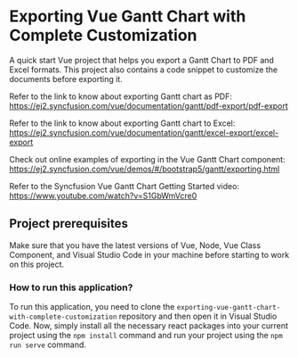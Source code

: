 # Exporting Vue Gantt Chart with Complete Customization

A quick start Vue project that helps you export a Gantt Chart to PDF and Excel formats. This project also contains a code snippet to customize the documents before exporting it.

Refer to the link to know about exporting Gantt chart as PDF: 
https://ej2.syncfusion.com/vue/documentation/gantt/pdf-export/pdf-export

Refer to the link to know about exporting Gantt chart to Excel: 
https://ej2.syncfusion.com/vue/documentation/gantt/excel-export/excel-export

Check out online examples of exporting in the Vue Gantt Chart component: 
https://ej2.syncfusion.com/vue/demos/#/bootstrap5/gantt/exporting.html

Refer to the Syncfusion Vue Gantt Chart Getting Started video:
https://www.youtube.com/watch?v=S1GbWmVcre0

## Project prerequisites

Make sure that you have the latest versions of Vue, Node, Vue Class Component, and Visual Studio Code in your machine before starting to work on this project.

### How to run this application?

To run this application, you need to clone the `exporting-vue-gantt-chart-with-complete-customization` repository and then open it in Visual Studio Code. Now, simply install all the necessary react packages into your current project using the `npm install` command and run your project using the `npm run serve` command.